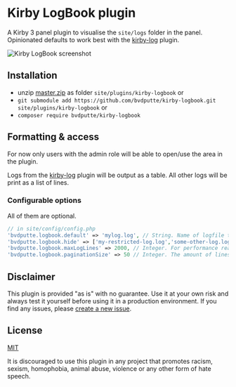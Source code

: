 # Kirby LogBook plugin

A Kirby 3 panel plugin to visualise the `site/logs` folder in the panel.
Opinionated defaults to work best with the [kirby-log](https://github.com/bvdputte/kirby-log/) plugin.

![Kirby LogBook screenshot](https://user-images.githubusercontent.com/490505/141613064-4afaa26e-5cf9-4d52-8fc4-e8ea0606fb8a.png)

## Installation

- unzip [master.zip](https://github.com/bvdputte/kirby-logbook/archive/master.zip) as folder `site/plugins/kirby-logbook` or
- `git submodule add https://github.com/bvdputte/kirby-logbook.git site/plugins/kirby-logbook` or
- `composer require bvdputte/kirby-logbook`

## Formatting & access

For now only users with the admin role will be able to open/use the area in the plugin.

Logs from the [kirby-log](https://github.com/bvdputte/kirby-log/) plugin will be output as a table. All other logs will be print as a list of lines.

### Configurable options

All of them are optional.

```php
// in site/config/config.php
'bvdputte.logbook.default' => 'mylog.log', // String. Name of logfile to show by default. Defaults to first.
'bvdputte.logbook.hide' => ['my-restricted-log.log','some-other-log.log'], // Array with log filenames with no access in panel. Defaults to []
'bvdputte.logbook.maxLogLines' => 2000, // Integer. For performance reasons, only the x last lines of the log are being fetched and shown. Defaults to 2500
'bvdputte.logbook.paginationSize' => 50 // Integer. The amount of lines per paginated set in the panel. Defaults to 25
```

## Disclaimer

This plugin is provided "as is" with no guarantee. Use it at your own risk and always test it yourself before using it in a production environment. If you find any issues, please [create a new issue](https://github.com/bvdputte/kirby-logbook/issues/new).

## License

[MIT](https://opensource.org/licenses/MIT)

It is discouraged to use this plugin in any project that promotes racism, sexism, homophobia, animal abuse, violence or any other form of hate speech.
